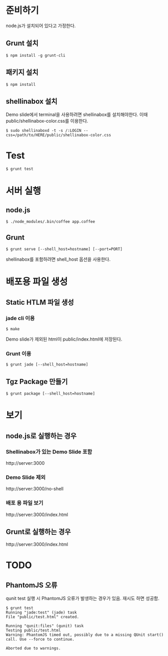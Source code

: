 # 준비하기 #

node.js가 설치되어 있다고 가정한다.

## Grunt 설치 ###

    $ npm install -g grunt-cli

## 패키지 설치 ##

    $ npm install

## shellinabox 설치 ##

Demo slide에서 terminal을 사용하려면 shellinabox를 설치해야한다.
이때 public/shellinabox-color.css를 이용한다.

    $ sudo shellinaboxd -t -s /:LOGIN --css=/path/to/HERE/public/shellinabox-color.css

# Test #

    $ grunt test

# 서버 실행 #

## node.js ##

    $ ./node_modules/.bin/coffee app.coffee

## Grunt ##

    $ grunt serve [--shell_host=hostname] [--port=PORT]

shellinabox를 포함하려면 shell_host 옵션을 사용한다.

# 배포용 파일 생성 #

## Static HTLM 파일 생성 ##

### jade cli 이용 ###

    $ make

Demo slide가 제외된 html이 public/index.html에 저장된다.

### Grunt 이용 ###

    $ grunt jade [--shell_host=hostname]

## Tgz Package 만들기 ##

    $ grunt package [--shell_host=hostname]

# 보기 #

## node.js로 실행하는 경우 ##

### Shellinabox가 있는 Demo Slide 포함 ###

http://server:3000

### Demo Slide 제외 ###

http://server:3000/no-shell

###  배포 용 파일 보기 ###

http://server:3000/index.html

## Grunt로 실행하는 경우 ##

http://server:3000/index.html

# TODO #

## PhantomJS 오류 ##

qunit test 실행 시 PhantomJS 오류가 발생하는 경우가 있음. 재시도 하면 성공함. 

    $ grunt test
    Running "jade:test" (jade) task
    File "public/test.html" created.
    
    Running "qunit:files" (qunit) task
    Testing public/test.html
    Warning: PhantomJS timed out, possibly due to a missing QUnit start() call. Use --force to continue.
    
    Aborted due to warnings.
